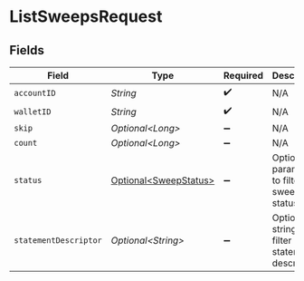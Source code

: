 # ListSweepsRequest


## Fields

| Field                                                            | Type                                                             | Required                                                         | Description                                                      | Example                                                          |
| ---------------------------------------------------------------- | ---------------------------------------------------------------- | ---------------------------------------------------------------- | ---------------------------------------------------------------- | ---------------------------------------------------------------- |
| `accountID`                                                      | *String*                                                         | :heavy_check_mark:                                               | N/A                                                              |                                                                  |
| `walletID`                                                       | *String*                                                         | :heavy_check_mark:                                               | N/A                                                              |                                                                  |
| `skip`                                                           | *Optional\<Long>*                                                | :heavy_minus_sign:                                               | N/A                                                              | 60                                                               |
| `count`                                                          | *Optional\<Long>*                                                | :heavy_minus_sign:                                               | N/A                                                              | 20                                                               |
| `status`                                                         | [Optional\<SweepStatus>](../../models/components/SweepStatus.md) | :heavy_minus_sign:                                               | Optional parameter to filter by sweep status.                    |                                                                  |
| `statementDescriptor`                                            | *Optional\<String>*                                              | :heavy_minus_sign:                                               | Optional string to filter by statement descriptor.               |                                                                  |
